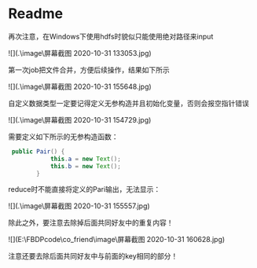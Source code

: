 # Readme

再次注意，在Windows下使用hdfs时貌似只能使用绝对路径来input

![](.\image\屏幕截图 2020-10-31 133053.jpg)

第一次job把文件合并，方便后续操作，结果如下所示

![](.\image\屏幕截图 2020-10-31 155648.jpg)

自定义数据类型一定要记得定义无参构造并且初始化变量，否则会报空指针错误

![](.\image\屏幕截图 2020-10-31 154729.jpg)

需要定义如下所示的无参构造函数：

```java
 public Pair() {
            this.a = new Text();
            this.b = new Text();
        }
```

reduce时不能直接将定义的Pari输出，无法显示：


![](.\image\屏幕截图 2020-10-31 155557.jpg)

除此之外，要注意去除掉后面共同好友中的重复内容！

![](E:\FBDPcode\co_friend\image\屏幕截图 2020-10-31 160628.jpg)

注意还要去除后面共同好友中与前面的key相同的部分！